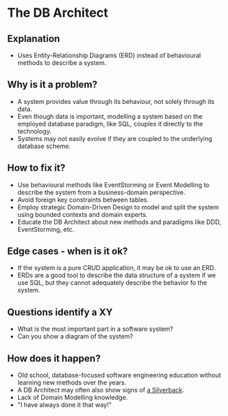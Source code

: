 # The DB Architect
## Explanation
* Uses Entity-Relationship Diagrams (ERD) instead of behavioural methods to describe a system.

## Why is it a problem?
* A system provides value through its behaviour, not solely through its data.
* Even though data is important, modelling a system based on the employed database paradigm, like SQL, couples it directly to the technology.
* Systems may not easily evolve if they are coupled to the underlying database scheme.

## How to fix it?
* Use behavioural methods like EventStorming or Event Modelling to describe the system from a business-domain perspective.
* Avoid foreign key constraints between tables.
* Employ strategic Domain-Driven Design to model and split the system using bounded contexts and domain experts.
* Educate the DB Architect about new methods and paradigms like DDD, EventStorming, etc.

## Edge cases - when is it ok?
* If the system is a pure CRUD application, it may be ok to use an ERD.
* ERDs are a good tool to describe the data structure of a system if we use SQL, but they cannot adequately describe the behavior fo the system.

## Questions identify a XY
* What is the most important part in a software system?
* Can you show a diagram of the system?

## How does it happen?
* Old school, database-focused software engineering education without learning new methods over the years.
* A DB Architect may often also show signs of [a Silverback](The-Silverback.md).
* Lack of Domain Modelling knowledge.
* "I have always done it that way!"
